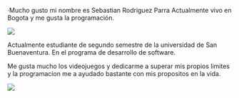  ·Mucho gusto mi nombre es Sebastian Rodriguez Parra 
 Actualmente vivo en Bogota y me gusta la programación.

![](https://scontent-bog1-1.xx.fbcdn.net/v/t1.0-9/62444025_10219530009544311_7767846622838390784_o.jpg?_nc_cat=100&_nc_sid=09cbfe&_nc_eui2=AeHtW6iM8PzIqFAELwXvDas23NPyt11N9_7c0_K3XU33_ubjIHDvkCywGMuDu2rjkM8&_nc_ohc=qdav7KtVBpgAX9RBlMy&_nc_ht=scontent-bog1-1.xx&oh=b92223890fc20726977be568a2ac5281&oe=5EC7F5D5)

Actualmente estudiante de segundo semestre de la universidad de San Buenaventura. En el programa de desarrollo de software.

Me gusta mucho los videojuegos y dedicarme a superar mis propios limites y la programacion me a ayudado bastante con mis propositos en la vida.

![](https://i.pinimg.com/originals/0b/44/12/0b441203eeecdac0ad82fc465668d72f.gif)


